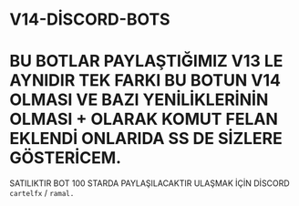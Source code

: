 # V14-DİSCORD-BOTS


# BU BOTLAR PAYLAŞTIĞIMIZ V13 LE AYNIDIR TEK FARKI BU BOTUN V14 OLMASI VE BAZI YENİLİKLERİNİN OLMASI + OLARAK KOMUT FELAN EKLENDİ ONLARIDA SS DE SİZLERE GÖSTERİCEM.

SATILIKTIR BOT 100 STARDA PAYLAŞILACAKTIR ULAŞMAK İÇİN DİSCORD `cartelfx` / `ramal.`


